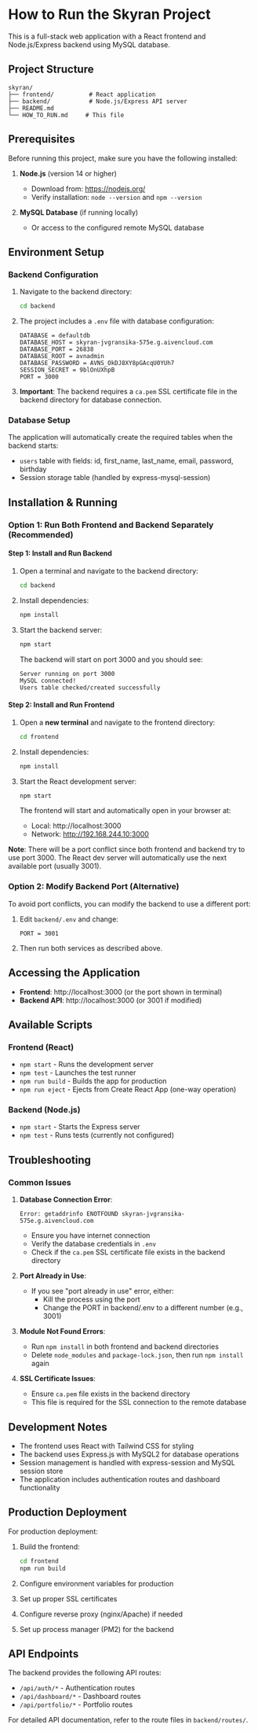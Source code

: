 # How to Run the Skyran Project

This is a full-stack web application with a React frontend and Node.js/Express backend using MySQL database.

## Project Structure

```
skyran/
├── frontend/          # React application
├── backend/           # Node.js/Express API server
├── README.md
└── HOW_TO_RUN.md     # This file
```

## Prerequisites

Before running this project, make sure you have the following installed:

1. **Node.js** (version 14 or higher)
   - Download from: https://nodejs.org/
   - Verify installation: `node --version` and `npm --version`

2. **MySQL Database** (if running locally)
   - Or access to the configured remote MySQL database

## Environment Setup

### Backend Configuration

1. Navigate to the backend directory:
   ```bash
   cd backend
   ```

2. The project includes a `.env` file with database configuration:
   ```
   DATABASE = defaultdb
   DATABASE_HOST = skyran-jvgransika-575e.g.aivencloud.com
   DATABASE_PORT = 26838
   DATABASE_ROOT = avnadmin
   DATABASE_PASSWORD = AVNS_OkDJ8XY8pGAcqU0YUh7
   SESSION_SECRET = 9blOnUXhpB
   PORT = 3000
   ```

3. **Important**: The backend requires a `ca.pem` SSL certificate file in the backend directory for database connection.

### Database Setup

The application will automatically create the required tables when the backend starts:
- `users` table with fields: id, first_name, last_name, email, password, birthday
- Session storage table (handled by express-mysql-session)

## Installation & Running

### Option 1: Run Both Frontend and Backend Separately (Recommended)

#### Step 1: Install and Run Backend

1. Open a terminal and navigate to the backend directory:
   ```bash
   cd backend
   ```

2. Install dependencies:
   ```bash
   npm install
   ```

3. Start the backend server:
   ```bash
   npm start
   ```
   
   The backend will start on port 3000 and you should see:
   ```
   Server running on port 3000
   MySQL connected!
   Users table checked/created successfully
   ```

#### Step 2: Install and Run Frontend

1. Open a **new terminal** and navigate to the frontend directory:
   ```bash
   cd frontend
   ```

2. Install dependencies:
   ```bash
   npm install
   ```

3. Start the React development server:
   ```bash
   npm start
   ```

   The frontend will start and automatically open in your browser at:
   - Local: http://localhost:3000
   - Network: http://192.168.244.10:3000

**Note**: There will be a port conflict since both frontend and backend try to use port 3000. The React dev server will automatically use the next available port (usually 3001).

### Option 2: Modify Backend Port (Alternative)

To avoid port conflicts, you can modify the backend to use a different port:

1. Edit `backend/.env` and change:
   ```
   PORT = 3001
   ```

2. Then run both services as described above.

## Accessing the Application

- **Frontend**: http://localhost:3000 (or the port shown in terminal)
- **Backend API**: http://localhost:3000 (or 3001 if modified)

## Available Scripts

### Frontend (React)
- `npm start` - Runs the development server
- `npm test` - Launches the test runner
- `npm run build` - Builds the app for production
- `npm run eject` - Ejects from Create React App (one-way operation)

### Backend (Node.js)
- `npm start` - Starts the Express server
- `npm test` - Runs tests (currently not configured)

## Troubleshooting

### Common Issues

1. **Database Connection Error**:
   ```
   Error: getaddrinfo ENOTFOUND skyran-jvgransika-575e.g.aivencloud.com
   ```
   - Ensure you have internet connection
   - Verify the database credentials in `.env`
   - Check if the `ca.pem` SSL certificate file exists in the backend directory

2. **Port Already in Use**:
   - If you see "port already in use" error, either:
     - Kill the process using the port
     - Change the PORT in backend/.env to a different number (e.g., 3001)

3. **Module Not Found Errors**:
   - Run `npm install` in both frontend and backend directories
   - Delete `node_modules` and `package-lock.json`, then run `npm install` again

4. **SSL Certificate Issues**:
   - Ensure `ca.pem` file exists in the backend directory
   - This file is required for the SSL connection to the remote database

## Development Notes

- The frontend uses React with Tailwind CSS for styling
- The backend uses Express.js with MySQL2 for database operations
- Session management is handled with express-session and MySQL session store
- The application includes authentication routes and dashboard functionality

## Production Deployment

For production deployment:

1. Build the frontend:
   ```bash
   cd frontend
   npm run build
   ```

2. Configure environment variables for production
3. Set up proper SSL certificates
4. Configure reverse proxy (nginx/Apache) if needed
5. Set up process manager (PM2) for the backend

## API Endpoints

The backend provides the following API routes:
- `/api/auth/*` - Authentication routes
- `/api/dashboard/*` - Dashboard routes  
- `/api/portfolio/*` - Portfolio routes

For detailed API documentation, refer to the route files in `backend/routes/`.
